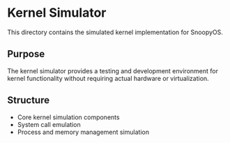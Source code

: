 # Kernel Simulator

This directory contains the simulated kernel implementation for SnoopyOS.

## Purpose
The kernel simulator provides a testing and development environment for kernel functionality without requiring actual hardware or virtualization.

## Structure
- Core kernel simulation components
- System call emulation
- Process and memory management simulation
